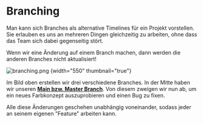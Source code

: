 # Branching

Man kann sich Branches als alternative Timelines für ein Projekt vorstellen. Sie erlauben es uns an mehreren Dingen gleichzeitig zu arbeiten, ohne dass das Team sich dabei gegenseitig stört.

Wenn wir eine Änderung auf einem Branch machen, dann werden die anderen Branches nicht aktualisiert!

![branching.png](branching.png) {width="550" thumbnail="true"}

Im Bild oben erstellen wir drei verschiedene Branches. In der Mitte haben wir unseren [**Main bzw. Master Branch**](Main-Master-Branch.md). Von diesem zweigen wir nun ab, um ein neues Farbkonzept auszuprobieren und einen Bug zu fixen.

Alle diese Änderungen geschehen unabhängig voneinander, sodass jeder an seinem eigenen "Feature" arbeiten kann.